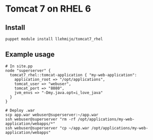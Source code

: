# Tomcat 7 on RHEL 6

## Install

    puppet module install llehmijo/tomcat7_rhel

## Example usage

    # In site.pp
    node "superserver" {
      tomcat7_rhel::tomcat-application { "my-web-application":
        application_root => "/opt/applications",
        tomcat_user => "webuser",
        tomcat_port => "8080",
        jvm_envs => "-Dmy.java.opt=i_love_java"
      }
    }

    # Deploy .war
    scp app.war webuser@superserver:~/app.war
    ssh webuser@superserver "rm -rf /opt/applications/my-web-application/webapps/*"
    ssh webuser@superserver "cp ~/app.war /opt/applications/my-web-application/webapps"
